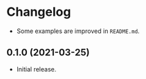 # Changelog

- Some examples are improved in `README.md`.

## 0.1.0 (2021-03-25)

- Initial release.
